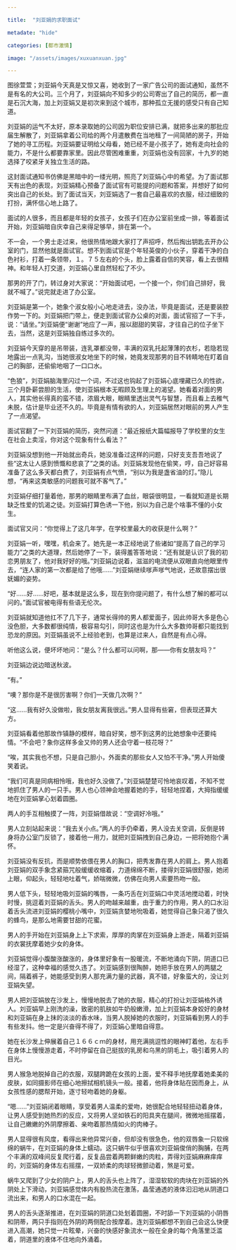 ```yaml
---

title:  "刘亚娟的求职面试"

metadate: "hide"

categories: [都市激情]

image: "/assets/images/xuxuanxuan.jpg"

---
```


图徐萱萱；刘亚娟今天真是又惊又喜，她收到了一家广告公司的面试通知，虽然不是有名的大公司。三个月了，刘亚娟向不知多少的公司寄出了自己的简历，都一直是石沉大海，加上刘亚娟又是初次来到这个城市，那种孤立无援的感受只有自己知道。

刘亚娟的运气不太好，原本录取她的公司因为职位安排已满，就把多出来的那批应届生解散了，刘亚娟拿着公司给的两个月遣散费在当地租了一间简陋的房子，开始了她的寻工历程。刘亚娟要证明给父母看，她已经不是小孩子了，她有走向社会的能力，不是什么都要靠家里。因此尽管困难重重，刘亚娟也没有回家，十九岁的她选择了咬紧牙关独立生活的路。

这封面试通知书仿佛是黑暗中的一缕光明，照亮了刘亚娟心中的希望。为了面试那天有出色的表现，刘亚娟精心预备了面试官有可能提的问题和答案，并想好了如何突出自己的长处。到了面试当天，刘亚娟选了一套自己最喜欢的衣服，经过细致的打扮，满怀信心地上路了。

面试的人很多，而且都是年轻的女孩子，女孩子们在办公室前坐成一排，等着面试开始，刘亚娟暗自庆幸自己来得足够早，排在第一个。

不一会，一个男士走过来，他很热情地跟大家打了声招呼，然后掏出钥匙去开办公室的门，显然他就是面试官。想不到面试官是个年轻英俊的小伙子，穿着干净的白色衬衫，打着一条领带，１。７５左右的个头，脸上露着自信的笑容，看上去很精神。和年轻人打交道，刘亚娟心里自然轻松了不少。

那男的开了门，转过身对大家说：“开始面试吧，一个接一个，你们自己排好，我就不喊了。”说完就走进了办公室。

刘亚娟是第一个，她象个淑女般小心地走进去，没办法，毕竟是面试，还是要装腔作势一下的。刘亚娟把门带上，便走到面试官办公桌的对面，面试官招了一下手，说：“请坐。”刘亚娟便“谢谢”地应了一声，报以甜甜的笑容，才往自己的位子坐下去，当然，这是刘亚娟独自练过多次的。

刘亚娟今天穿的是吊带装，连乳罩都没带，丰满的双乳托起薄薄的衣杉，若隐若现地露出一点乳沟，当她很淑女地坐下的时候，她竟发现那男的目不转睛地在盯着自己的胸部，还偷偷地咽了一口口水。

“色狼”，刘亚娟脑海里闪过一个词，不过这也钩起了刘亚娟心底埋藏已久的性欲，三个月卧薪尝胆的生活，使刘亚娟根本无暇顾及生理上的渴望。她看着对面的男人，其实他长得真的蛮不错，浓眉大眼，眼睛里透出灵气与智慧，而且看上去稚气未脱，估计是毕业还不久的。毕竟是有情有欲的人，刘亚娟居然对眼前的男人产生了一点渴望。

面试官翻了一下刘亚娟的简历，突然问道：“最近报纸大篇幅报导了学校里的女生在社会上卖淫，你对这个现象有什么看法？”

刘亚娟没想到他一开始就出奇兵，她没准备过这样的问题，只好支支吾吾地说了些“这太让人感到愤慨和悲哀了”之类的话。刘亚娟发现他在偷笑，哼，自己好容易准备了这么多天都白费了，刘亚娟有点气愤，“别以为我是盏省油的灯。”隐儿想，“再来这类敏感的问题我可就不客气了。”

刘亚娟仔细打量着他，那男的眼睛里布满了血丝，眼袋很明显，一看就知道是长期缺乏性爱的饥渴之徒。刘亚娟打算色诱一下他，别以为自己是个啥事不懂的小女生。

面试官又问：“你觉得上了这几年学，在学校里最大的收获是什么啊？”

刘亚娟一听，嘿嘿，机会来了。她先是一本正经地说了些诸如“提高了自己的学习能力”之类的大道理，然后她停了一下，装得羞答答地说：“还有就是认识了我的初恋男朋友了，他对我好好的哦。”刘亚娟边说着，滋滋的电流便从双眼直向他眼里传去，“连人家的第一次都是给了他哦……”刘亚娟继续嗲声嗲气地说，还故意摆出很妩媚的姿势。

“好……好……好吧，基本就是这么多，现在到你提问题了，有什么想了解的都可以问的。”面试官被电得有些语无伦次。

刘亚娟就知道他扛不了几下子，通常长得帅的男人都爱面子，因此帅哥大多是色心没色胆，大多数都很纯情，极容易勾引，同时这也是为什么大多数帅哥都只能找到恐龙的原因。刘亚娟虽说不上经验老到，也算是过来人，自然是有点心得。

听他这么说，便坏坏地问：“是么？什么都可以问啊，那——你有女朋友吗？”

刘亚娟边说边暗送秋波。

“有。”

“噢？那你是不是很厉害啊？你们一天做几次啊？”

“这……我有好久没做啦，我女朋友离我很远。”男人显得有些窘，但表现还算大方。

刘亚娟看着他那故作镇静的模样，暗自好笑，想不到这男的比她想象中还要纯情。“不会吧？象你这样多金又帅的男人还会守着一枝花呀？”

“唉，其实我也不想，只是自己胆小，外面卖的那些女人又怕不干净。”男人开始傻笑着说。

“我们可真是同病相怜哦，我也好久没做了。”刘亚娟楚楚可怜地哀叹着，不知不觉地抓住了男人的一只手。男人也心领神会地握着她的手，轻轻地捏着，大拇指缓缓地在刘亚娟掌心划着圆圈。

两人的手互相触摸了一阵，刘亚娟借故说：“空调好冷哦。”

男人立刻站起来说：“我去关小点。”两人的手仍牵着，男人没去关空调，反倒是转身将办公室门反锁了，接着他一用力，就把刘亚娟拽到自己身边，一把将她抱个满怀。

刘亚娟没有反抗，而是顺势依偎在男人的胸口，把秀发靠在男人的肩上。男人抱着刘亚娟的双手象念紧箍咒般缓缓收缩着，力道绵绵不断，搂得刘亚娟很舒服，她闭上眼，仰起头，轻轻地吐着气，娇喘微微，仿佛在向男人索要热吻一般。

男人低下头，轻轻地吸刘亚娟的嘴唇，一条巧舌在刘亚娟口中灵活地搅动着，时快时慢，挑逗着刘亚娟的舌头。男人的吻越来越重，由于重力的作用，男人的口水沿着舌头流进刘亚娟的樱桃小嘴中，刘亚娟贪婪地吮吸着，她觉得自己象只渴了很久的蜂鸟，是那么地需要甘甜的花蜜。

男人的手开始在刘亚娟身上上下求索，厚厚的肉掌在刘亚娟身上游走，隔着刘亚娟的衣裳抚摩着她少女的身体。

刘亚娟觉得小腹酸涨酸涨的，身体里好象有一股暖流，不断地涌向下阴，阴道口已经湿了，这种幸福的感觉久违了。刘亚娟感到很陶醉，她把手放在男人的两腿之间，隔着裤子，她能感受到男人那充满力量的武器，真不错，好象蛮大的，没让刘亚娟失望。

男人把刘亚娟放在沙发上，慢慢地脱去了她的衣服，精心的打扮让刘亚娟格外诱人。刘亚娟早上刚洗的澡，致密的肌肤如牛奶般嫩滑，加上刘亚娟本身姣好的身材和刘亚娟在身上抹的淡淡的香水味，当男人脱掉她的衣服时，刘亚娟看到男人的手有些发抖。他一定是兴奋得不得了，刘亚娟心里暗自得意。

她在长沙发上伸展着自己１６６ｃｍ的身材，用充满挑逗性的眼神盯着他，左右手在身体上慢慢游走着，不时停留在自己挺拔的乳房和乌黑的阴毛上，吸引着男人的目光。

男人猴急地脱掉自己的衣服，双腿跨跪在女孩的上面，爱不释手地抚摩着她柔美的皮肤，如同摄影师在细心地擦拭相机镜头一般。接着，他将身体贴在因而身上，从女孩性感的腮帮开始，逐寸轻吻着她的身躯。

“嗯……”刘亚娟闭着眼睛，享受着男人温柔的爱吻，她很配合地轻轻扭动着身体，让男人感受到她热烈的反应，又将男人坚如铁石的阳具夹在腿间，微微地摇摆着，让自己嫩嫩的外阴摩擦着、亲吻着那热情如火的肉棒子。

男人显得很有风度，看得出来他异常兴奋，但却没有很急色，他的双唇象一只软绵绵的蜗牛，在刘亚娟的身体上蠕动。这只蜗牛似乎很喜欢刘亚娟俊俏的胸脯，在两个丰满的双峰间反复爬行着，反复品尝着两颗鲜嫩的肉粒，弄得刘亚娟麻麻痒痒的，刘亚娟的身体左右摇摆，一双娇柔的肉球轻微颤动着，煞是可爱。

蜗牛又爬到了少女的阴户上，男人的舌头也上阵了，湿湿软软的肉块在刘亚娟的外阴处上下滑动，刘亚娟感觉体内有股热流在激荡，晶莹通透的液体汩汩地从阴道口流出来，和男人的口水混在一起。

男人的舌头逐渐推进，在刘亚娟的阴道口处划着圆圈，不时舔一下刘亚娟的小阴唇和阴蒂，两只手指则在外阴的两侧配合按摩着。连刘亚娟都想不到自己会这么快便进入高潮，她只觉一片眩晕，兴奋的快感好象流水一般在全身的每个角落里泛滥着，阴道里的液体不住地向外涌着。
